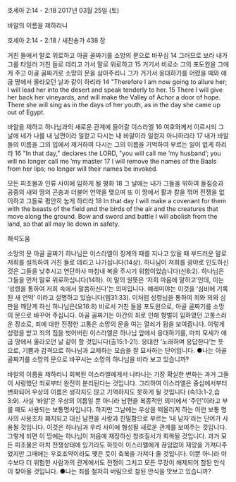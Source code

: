 호세아 2:14 - 2:18 
2017년 03월 25일 (토)

바알의 이름을 제하리니



호세아 2:14 - 2:18 / 새찬송가 438 장


거친 들에서 말로 위로하고 아골 골짜기를 소망의 문으로 바꾸심
14 그러므로 보라 내가 그를 타일러 거친 들로 데리고 가서 말로 위로하고 15 거기서 비로소 그의 포도원을 그에게 주고 아골 골짜기로 소망의 문을 삼아주리니 그가 거기서 응대하기를 어렸을 때와 애굽 땅에서 올라오던 날과 같이 하리라
14 "Therefore I am now going to allure her; I will lead her into the desert and speak tenderly to her. 15 There I will give her back her vineyards, and will make the Valley of Achor a door of hope. There she will sing as in the days of her youth, as in the day she came up out of Egypt.

바알을 제하고 하나님과의 새로운 관계에 들어갈 이스라엘
16 여호와께서 이르시되 그 날에 네가 나를 내 남편이라 일컫고 다시는 내 바알이라 일컫지 아니하리라 17 내가 바알들의 이름을 그의 입에서 제거하여 다시는 그의 이름을 기억하여 부르는 일이 없게 하리라
16 "In that day," declares the LORD, "you will call me ’my husband’; you will no longer call me ’my master 17 I will remove the names of the Baals from her lips; no longer will their names be invoked.

모든 피조물과 인류 사이에 임하게 될 평화
18 그 날에는 내가 그들을 위하여 들짐승과 공중의 새와 땅의 곤충과 더불어 언약을 맺으며 또 이 땅에서 활과 칼을 꺾어 전쟁을 없이하고 그들로 평안히 눕게 하리라
18 In that day I will make a covenant for them with the beasts of the field and the birds of the air and the creatures that move along the ground. Bow and sword and battle I will abolish from the land, so that all may lie down in safety.

해석도움





소망의 문 아골 골짜기
하나님은 이스라엘이 징계의 때를 지나고 있을 때 부드러운 말로 저희를 설득하여 거친 들로 데리고 나가십니다(14상). 하나님이 저희를 광야로 인도하신 것은 그들을 낮추시고 연단하사 마침내 복을 주시기 위함이었습니다(신8:2). 하나님은 그들을 먼저 말로 위로하십니다(14하). 이 말의 원뜻은 ‘저희 마음에 말하고’인데, 이는 ‘성령을 통하여 저희 속에서 말씀하신다’는 의미입니다. 예레미야는 이것을 ‘심비에 기록된 새 언약’ 이라고 설명하고 있습니다(렘31:33). 이처럼 성령님을 통하여 죄와 의와 심판을 깨닫게 하신 하나님은(요16:8) 비로서 거친 들을 포도원으로, 아골 골짜기를 소망의 문으로 바꾸어 주십니다. 아골 골짜기는 아간의 죄로 인해 형벌이 임하였던 고통스러운 장소로, 죄에 대한 진정한 고통은 소망의 문을 여는 열쇠가 됨을 보여줍니다. 이렇게 성령을 받고 죄의 짐을 벗어버린 이스라엘은 하나님 앞에서 응대하기를, 마치 모세가 애굽 땅에서 올라오던 날 같이 할 것입니다(출15:1-21). 응대란 ‘노래하며 응답한다’는 뜻으로, 기쁨과 감격으로 하나님과 교제하는 모습을 잘 묘사하는 단어입니다.
●나는 아골 골짜기를 소망의 문으로 바꾸시는 소망의 하나님을 바라
보고 있습니까?


바알의 이름을 제하리니
회복된 이스라엘에게서 나타나는 가장 확실한 변화는 과거 그들이 사랑했던 죄로부터 완전히 분리된다는 것입니다. 그리하여 이스라엘은 중심에서부터 변화되어 우상의 이름은 생각지도 않고 기억하지도 못하게 될 것입니다 (슥13:1-2,습3:9). 사실 ‘바알’은 우상의 이름일 뿐 아니라 남편을 복종적인 의미에서 ‘주인’이라고 부를 때도 사용되는 보통명사입니다. 하지만 그날에는 우상을 떠올리게 하는 이런 보통 명사의 사용조차 폐지되고 대신 남편을 사랑과 친밀함으로 부르는 ‘내 남자’라는 단어가 사용될 것입니다. 이것은 하나님과 우리 사이에 형성될 새로운 관계를 보여주는 것입니다. 그렇게 되면 이 땅에는 하나님이 처음에 재정하신 창조질서가 회복될 것입니다. 과거 모든 피조물은 마치 전쟁상태에 있기라도 하듯이 이스라엘에게 끊임없이 재앙을 가져다주었지만 그때에는 우호조약이라도 맺은 듯이 축복을 가져다 줄 것입니다. 이뿐 아니라 야수보다 더 위험한 사람과의 관계에서도 전쟁이 그치고 모든 무장이 해제되어 참된 안식이 찾아올 것입니다.
●나는 죄를 철저히 버림으로 참된 안식을 맛보고 있습니까?